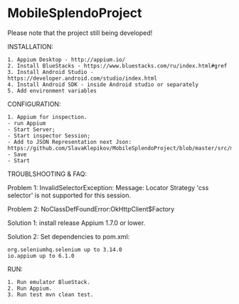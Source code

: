 
# MobileSplendoProject

Please note that the project still being developed!

INSTALLATION:

    1. Appium Desktop - http://appium.io/
    2. Install BlueStacks - https://www.bluestacks.com/ru/index.html#gref
    3. Install Android Studio - https://developer.android.com/studio/index.html
    4. Install Android SDK - inside Android studio or separately
    5. Add environment variables

CONFIGURATION:

    1. Appium for inspection.
    - run Appium
    - Start Server;
    - Start inspector Session;
    - Add to JSON Representation next Json:
    https://github.com/SlavaKlepikov/MobileSplendoProject/blob/master/src/main/java/splendo/desired_capabilities_appium.txt
    - Save
    - Start

TROUBLSHOOTING & FAQ:

Problem 1: InvalidSelectorException: Message: Locator Strategy 'css selector' is not supported for this session.

Problem 2: NoClassDefFoundError:OkHttpClient$Factory

Solution 1: install release Appium 1.7.0 or lower.

Solution 2: Set dependencies to pom.xml:

    org.seleniumhq.selenium up to 3.14.0
    io.appium up to 6.1.0

RUN:

    1. Run emulator BlueStack.
    2. Run Appium.
    3. Run test mvn clean test.
